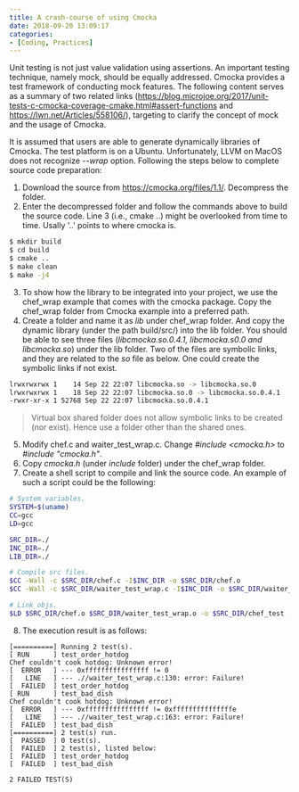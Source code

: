 ```yaml
---
title: A crash-course of using Cmocka
date: 2018-09-20 13:09:17
categories:
- [Coding, Practices]
---
```


Unit testing is not just value validation using assertions. An important testing technique, namely mock, should be equally addressed. Cmocka provides a test framework of conducting mock features. The following content serves as a summary of two related links (https://blog.microjoe.org/2017/unit-tests-c-cmocka-coverage-cmake.html#assert-functions and https://lwn.net/Articles/558106/), targeting to clarify the concept of mock and the usage of Cmocka.

It is assumed that users are able to generate dynamically libraries of Cmocka. The test platform is on a Ubuntu. Unfortunately, LLVM on MacOS does not recognize *--wrap* option. Following the steps below to complete source code preparation:

1. Download the source from https://cmocka.org/files/1.1/. Decompress the folder.
2. Enter the decompressed folder and follow the commands above to build the source code. Line 3 (i.e., cmake ..) might be overlooked from time to time. Usally '..' points to where cmocka is.

```bash
$ mkdir build
$ cd build
$ cmake ..
$ make clean
$ make -j4
```

3. To show how the library to be integrated into your project, we use the chef_wrap example that comes with the cmocka package. Copy the chef_wrap folder from Cmocka example into a preferred path.
4. Create a folder and name it as *lib* under chef_wrap folder. And copy the dynamic library (under the path build/src/) into the lib folder. You should be able to see three files (*libcmocka.so.0.4.1, libcmocka.s0.0 and libcmocka.so*) under the lib folder. Two of the files are symbolic links, and they are related to the *so* file as below. One could create the symbolic links if not exist.

```bash
lrwxrwxrwx 1    14 Sep 22 22:07 libcmocka.so -> libcmocka.so.0
lrwxrwxrwx 1    18 Sep 22 22:07 libcmocka.so.0 -> libcmocka.so.0.4.1
-rwxr-xr-x 1 52768 Sep 22 22:07 libcmocka.so.0.4.1
```

> Virtual box shared folder does not allow symbolic links to be created (nor exist). Hence use a folder other than the shared ones.

5. Modify chef.c and waiter_test_wrap.c. Change *#include <cmocka.h>* to *#include "cmocka.h"*.
6. Copy *cmocka.h* (under *include* folder) under the chef_wrap folder.
7. Create a shell script to compile and link the source code. An example of such a script could be the following:

```bash
# System variables.
SYSTEM=$(uname)
CC=gcc
LD=gcc

SRC_DIR=./
INC_DIR=./
LIB_DIR=./

# Compile src files.
$CC -Wall -c $SRC_DIR/chef.c -I$INC_DIR -o $SRC_DIR/chef.o
$CC -Wall -c $SRC_DIR/waiter_test_wrap.c -I$INC_DIR -o $SRC_DIR/waiter_test_wrap.o

# Link objs.
$LD $SRC_DIR/chef.o $SRC_DIR/waiter_test_wrap.o -o $SRC_DIR/chef_test -L./$LIB_DIR -lcmocka -Wl,-rpath=./$LIB_DIR
```

8. The execution result is as follows:

```log
[==========] Running 2 test(s).
[ RUN      ] test_order_hotdog
Chef couldn't cook hotdog: Unknown error!
[  ERROR   ] --- 0xffffffffffffffff != 0
[   LINE   ] --- .//waiter_test_wrap.c:130: error: Failure!
[  FAILED  ] test_order_hotdog
[ RUN      ] test_bad_dish
Chef couldn't cook hotdog: Unknown error!
[  ERROR   ] --- 0xffffffffffffffff != 0xfffffffffffffffe
[   LINE   ] --- .//waiter_test_wrap.c:163: error: Failure!
[  FAILED  ] test_bad_dish
[==========] 2 test(s) run.
[  PASSED  ] 0 test(s).
[  FAILED  ] 2 test(s), listed below:
[  FAILED  ] test_order_hotdog
[  FAILED  ] test_bad_dish

2 FAILED TEST(S)
```
